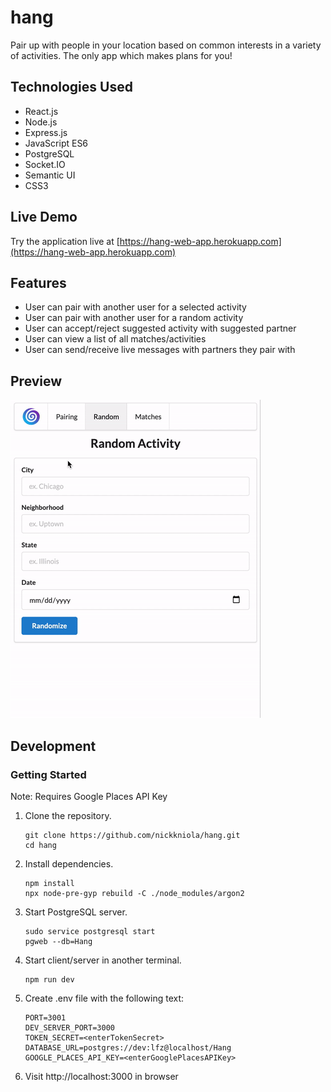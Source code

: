 # hang

Pair up with people in your location based on common interests in a variety of activities. The only app which makes plans for you!

## Technologies Used

- React.js
- Node.js
- Express.js
- JavaScript ES6
- PostgreSQL
- Socket.IO
- Semantic UI
- CSS3

## Live Demo

Try the application live at [https://hang-web-app.herokuapp.com](https://hang-web-app.herokuapp.com)

## Features
- User can pair with another user for a selected activity
- User can pair with another user for a random activity
- User can accept/reject suggested activity with suggested partner
- User can view a list of all matches/activities
- User can send/receive live messages with partners they pair with

## Preview
![Hang](server/public/images/preview.gif)

## Development

### Getting Started
Note: Requires Google Places API Key

1. Clone the repository.

    ```shell
    git clone https://github.com/nickkniola/hang.git
    cd hang
    ```

2. Install dependencies.

    ```shell
    npm install
    npx node-pre-gyp rebuild -C ./node_modules/argon2
    ```

3. Start PostgreSQL server.

    ```shell
    sudo service postgresql start
    pgweb --db=Hang
    ```

4. Start client/server in another terminal.

    ```shell
    npm run dev
    ```

5. Create .env file with the following text:

    ```
    PORT=3001
    DEV_SERVER_PORT=3000
    TOKEN_SECRET=<enterTokenSecret>
    DATABASE_URL=postgres://dev:lfz@localhost/Hang
    GOOGLE_PLACES_API_KEY=<enterGooglePlacesAPIKey>
    ```

6. Visit http://localhost:3000 in browser

